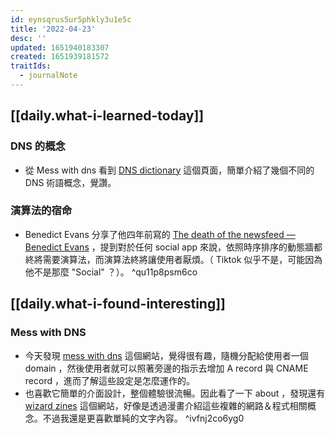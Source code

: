 ```yaml
---
id: eynsqrus5ur5phkly3u1e5c
title: '2022-04-23'
desc: ''
updated: 1651940183307
created: 1651939181572
traitIds:
  - journalNote
---
```


## [[daily.what-i-learned-today]]

### DNS 的概念
- 從 Mess with dns 看到 [DNS dictionary](https://messwithdns.net/dictionary.html) 這個頁面，簡單介紹了幾個不同的 DNS 術語概念，覺讚。

### 演算法的宿命
- Benedict Evans 分享了他四年前寫的 [The death of the newsfeed — Benedict Evans](https://www.ben-evans.com/benedictevans/2018/4/2/the-death-of-the-newsfeed) ，提到對於任何 social app 來說，依照時序排序的動態牆都終將需要演算法，而演算法終將讓使用者厭煩。（ Tiktok 似乎不是，可能因為他不是那麼 "Social" ？）。 ^qu11p8psm6co

## [[daily.what-i-found-interesting]]

### Mess with DNS
- 今天發現 [mess with dns](https://messwithdns.net/) 這個網站，覺得很有趣，隨機分配給使用者一個 domain ，然後使用者就可以照著旁邊的指示去增加 A record 與 CNAME record ，進而了解這些設定是怎麼運作的。
- 也喜歡它簡單的介面設計，整個體驗很流暢。因此看了一下 about ，發現還有 [wizard zines](https://wizardzines.com/) 這個網站，好像是透過漫畫介紹這些複雜的網路＆程式相關概念。不過我還是更喜歡單純的文字內容。 ^ivfnj2co6yg0
